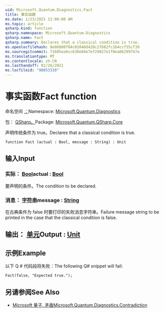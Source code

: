 ```yaml
---
uid: Microsoft.Quantum.Diagnostics.Fact
title: 事实函数
ms.date: 1/23/2021 12:00:00 AM
ms.topic: article
qsharp.kind: function
qsharp.namespace: Microsoft.Quantum.Diagnostics
qsharp.name: Fact
qsharp.summary: Declares that a classical condition is true.
ms.openlocfilehash: 8e86000f04c01040d420c2f682fc1b4ccf35cf39
ms.sourcegitcommit: 71605ea9cc630e84e7ef29027e1f0ea06299747e
ms.translationtype: MT
ms.contentlocale: zh-CN
ms.lasthandoff: 01/26/2021
ms.locfileid: "98853310"
---
```

# <a name="fact-function"></a><span data-ttu-id="73339-102">事实函数</span><span class="sxs-lookup"><span data-stu-id="73339-102">Fact function</span></span>

<span data-ttu-id="73339-103">命名空间 [：](xref:Microsoft.Quantum.Diagnostics)</span><span class="sxs-lookup"><span data-stu-id="73339-103">Namespace: [Microsoft.Quantum.Diagnostics](xref:Microsoft.Quantum.Diagnostics)</span></span>

<span data-ttu-id="73339-104">包： [QSharp。](https://nuget.org/packages/Microsoft.Quantum.QSharp.Core)</span><span class="sxs-lookup"><span data-stu-id="73339-104">Package: [Microsoft.Quantum.QSharp.Core](https://nuget.org/packages/Microsoft.Quantum.QSharp.Core)</span></span>


<span data-ttu-id="73339-105">声明传统条件为 true。</span><span class="sxs-lookup"><span data-stu-id="73339-105">Declares that a classical condition is true.</span></span>

```qsharp
function Fact (actual : Bool, message : String) : Unit
```


## <a name="input"></a><span data-ttu-id="73339-106">输入</span><span class="sxs-lookup"><span data-stu-id="73339-106">Input</span></span>

### <a name="actual--bool"></a><span data-ttu-id="73339-107">实际： [Bool](xref:microsoft.quantum.lang-ref.bool)</span><span class="sxs-lookup"><span data-stu-id="73339-107">actual : [Bool](xref:microsoft.quantum.lang-ref.bool)</span></span>

<span data-ttu-id="73339-108">要声明的条件。</span><span class="sxs-lookup"><span data-stu-id="73339-108">The condition to be declared.</span></span>


### <a name="message--string"></a><span data-ttu-id="73339-109">消息： [字符串](xref:microsoft.quantum.lang-ref.string)</span><span class="sxs-lookup"><span data-stu-id="73339-109">message : [String](xref:microsoft.quantum.lang-ref.string)</span></span>

<span data-ttu-id="73339-110">在古典条件为 false 时要打印的失败消息字符串。</span><span class="sxs-lookup"><span data-stu-id="73339-110">Failure message string to be printed in the case that the classical condition is false.</span></span>



## <a name="output--unit"></a><span data-ttu-id="73339-111">输出： [单元](xref:microsoft.quantum.lang-ref.unit)</span><span class="sxs-lookup"><span data-stu-id="73339-111">Output : [Unit](xref:microsoft.quantum.lang-ref.unit)</span></span>



## <a name="example"></a><span data-ttu-id="73339-112">示例</span><span class="sxs-lookup"><span data-stu-id="73339-112">Example</span></span>

<span data-ttu-id="73339-113">以下 Q # 代码段将失败：</span><span class="sxs-lookup"><span data-stu-id="73339-113">The following Q# snippet will fail:</span></span>

```qsharp
Fact(false, "Expected true.");
```

## <a name="see-also"></a><span data-ttu-id="73339-114">另请参阅</span><span class="sxs-lookup"><span data-stu-id="73339-114">See Also</span></span>

- [<span data-ttu-id="73339-115">Microsoft 量子. 矛盾</span><span class="sxs-lookup"><span data-stu-id="73339-115">Microsoft.Quantum.Diagnostics.Contradiction</span></span>](xref:Microsoft.Quantum.Diagnostics.Contradiction)